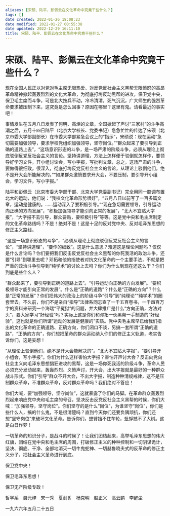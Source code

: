 ```yaml
---
aliases: [宋硕、陆平、彭佩云在文化革命中究竟干些什么？]
tags: []
date created: 2022-01-26 18:08:23
date modified: 2022-01-27 00:55:38
date updated: 2022-12-29 16:11:10
title: 宋硕、陆平、彭佩云在文化革命中究竟干些什么？
---
```


# 宋硕、陆平、彭佩云在文化革命中究竟干些什么？

现在全国人民正以对党对毛主席无限热爱、对反党反社会主义黑帮无限愤怒的高昂革命精神掀起轰轰烈烈的文化大革命，为彻底打垮反动黑帮的进攻，保卫党中央，保卫毛主席而斗争，可是北大按兵不动，冷冷清清，死气沉沉，广大师生的强烈革命要求被压制下来，这究竟是怎么回事？原因在哪里？这里有鬼。请看最近的事实吧！

事情发生在五月八日发表了何明、高炬的文章，全国掀起了声讨“三家村”的斗争高潮之后，五月十四日陆平（北京大学校长、党委书记）急急忙忙的传达了宋硕（北京市委大学部副部长）在市委大学部紧急会议上的“指示”，宋硕说：现在运动“急切需要加强领导，要求学校党组织加强领导，坚守岗位。”“群众起来了要引导到正确的道路上去”，“这场意识形态的斗争，是一场严肃的阶级斗争，必须从理论上彻底驳倒反党反社会主义的言论。坚持讲道理，方法上怎样便于驳倒就怎样作，要领导好学习文件，开小组讨论会，写小字报，写批判文章，总之，这场严肃的斗争，要做得很细致，很深入，彻底打垮反党反社会主义的言论，从理论上驳倒他们，绝不是开大会所能解决的。”“如果群众激愤要求开大会，不要压制，要引导开小组会，学习文件，写小字报。”

陆平和彭佩云（北京市委大学部干部、北京大学党委副书记）完全用同一腔调布置北大的运动，他们说：“我校文化革命形势很好”，“五月八日以前写了一百多篇文章，运动是健康的。……运动深入了要积极引导。”“现在急切需要领导，引导运动向正确的方向发展”，“积极加强领导才能引向正常的发展”，“北大不宜贴大字报”，“大字报不去引导，群众要贴，要积极引导”等等。这是党中央和毛主席制定的文化革命路线吗？不是！绝对不是！这是十足的反对党中央、反对毛泽东思想的修正主义路线。

“这是一场意识形态的斗争”，“必须从理论上彻底驳倒反党反社会主义的言论”，“坚持讲道理”，“要作的细致”。这是什么意思？难道这是理论问题吗？仅仅是什么言论吗？你们要把我们反击反党反社会主义黑帮的你死我活的政治斗争，还要“引导”到哪里去呢？邓拓和他的指使者对抗文化革命的一个主要手法，不就是把严重的政治斗争引导到“纯学术”的讨论上去吗？你们为什么到现在还这么干？你们到底是些什么人？

“群众起来了，要引导到正确的道路上去”。“引导运动向正确的方向发展”。“要积极领导才能引向正常的发展”。什么是“正确的道路”？什么是“正确的方向”？什么是“正常的发展”？你们把伟大的政治上的阶级斗争“引导”到“纯理论”“纯学术”的圈套里去。不久前，你们不是亲自“指导”法律系同志查了一千五百卷书，一千四百万字的资料来研究一个海瑞“平冤狱”的问题，并大肆推广是什么“方向正确，方法对头”，要大家学习“好经验”吗？实际上这是你们和邓拓一伙黑帮一手制造的“好经验”，这也就是你们所谓“运动的发展是健康的”实质。党中央毛主席早已给我们指出的文化革命的正确道路、正确方向，你们闭口不谈，另搞一套所谓“正确的道路”，“正确的方向”，你们想把革命的群众运动纳入你们的修正主义轨道，老实告诉你们，这是妄想！

“从理论上驳倒他们，绝不是开大会能解决的”。“北大不宜贴大字报”，“要引导开小组会，写小字报”。你们为什么这样害怕大字报？害怕开声讨大会？反击向党向社会主义向毛泽东思想猖狂进攻的黑帮，这是一场你死我活的阶级斗争，革命人民必须充分发动起来，轰轰烈烈、义愤声讨，开大会，出大字报就是最好的一种群众战斗形式。你们“引导”群众不开大会，不出大字报，制造种种清规戒律，这不是压制群众革命，不准群众革命，反对群众革命吗？我们绝对不答应！

你们大喊，要“加强领导，坚守岗位”，这就暴露了你们的马脚。在革命群众轰轰烈烈起来响应党中央和毛主席的号召，坚决反击反党反社会主义黑帮的时候，你们大喊：“加强领导，坚守岗位”。你们坚守的是什么“岗位”，为谁坚守“岗位”，你们是些什么人，搞的什么鬼，不是很清楚吗？直到今天你们还要负隅顽抗，你们还想“坚守岗位”来破坏文化革命。告诉你们，螳臂挡不住车轮，蚍蜉撼不了大树。这是白日作梦！

一切革命的知识分子，是战斗的时候了！让我们团结起来，高举毛泽东思想的伟大红旗，团结在党中央和毛主席的周围，打破修正主义的种种控制和一切阴谋诡计，坚决、彻底、干净、全部地消灭一切牛鬼蛇神、一切赫鲁晓夫式的反革命的修正主义分子，把社会主义革命进行到底。

保卫党中央！

保卫毛泽东思想！

保卫无产阶级专政！

哲学系　聂元梓　宋一秀　夏剑豸　杨克明　赵正义　高云鹏　李醒尘

一九六六年五月二十五日

